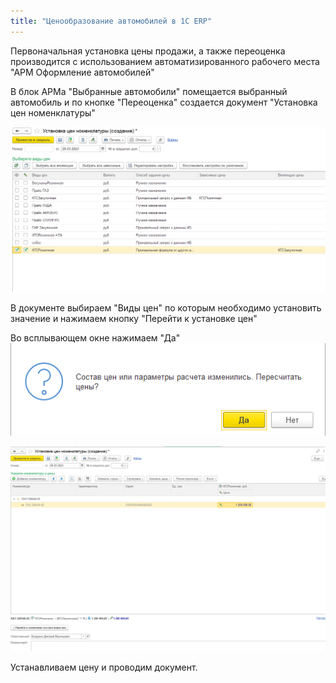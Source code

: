 ```yaml
---
title: "Ценообразование автомобилей в 1С ERP"
---
```


Первоначальная установка цены продажи, а также переоценка производится с использованием автоматизированного рабочего места "АРМ Оформление автомобилей"

В блок АРМа "Выбранные автомобили" помещается выбранный автомобиль и по кнопке "Переоценка" создается документ "Установка цен номенклатуры"

![](ERP/_attach/Pasted%20image%2020230328110837.png)

В документе выбираем "Виды цен" по которым необходимо установить значение и нажимаем кнопку "Перейти к установке цен"

Во всплывающем окне нажимаем "Да"
![](ERP/_attach/Pasted%20image%2020230328111213.png)

![](ERP/_attach/Pasted%20image%2020230328111709.png)

Устанавливаем цену и проводим документ.
